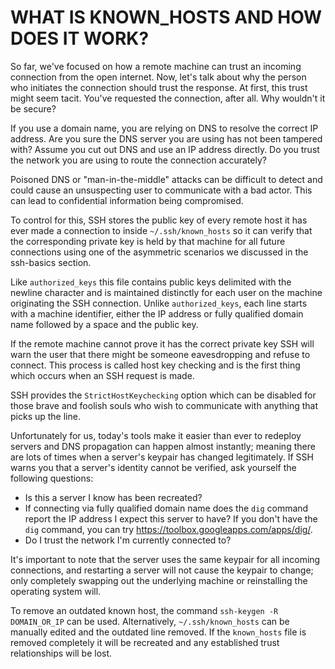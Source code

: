 # WHAT IS KNOWN_HOSTS AND HOW DOES IT WORK?

So far, we've focused on how a remote machine can trust an incoming connection
from the open internet. Now, let's talk about why the person who initiates the
connection should trust the response. At first, this trust might seem tacit.
You've requested the connection, after all. Why wouldn't it be secure?

If you use a domain name, you are relying on DNS to resolve the correct IP
address. Are you sure the DNS server you are using has not been tampered with?
Assume you cut out DNS and use an IP address directly. Do you trust the network
you are using to route the connection accurately?

Poisoned DNS or "man-in-the-middle" attacks can be difficult to detect and could
cause an unsuspecting user to communicate with a bad actor. This can lead to
confidential information being compromised.

To control for this, SSH stores the public key of every remote host it has ever
made a connection to inside `~/.ssh/known_hosts` so it can verify that the
corresponding private key is held by that machine for all future connections
using one of the asymmetric scenarios we discussed in the ssh-basics section.

Like `authorized_keys` this file contains public keys delimited with the newline
character and is maintained distinctly for each user on the machine originating
the SSH connection. Unlike `authorized_keys`, each line starts with a machine
identifier, either the IP address or fully qualified domain name followed by a
space and the public key.

If the remote machine cannot prove it has the correct private key SSH will warn
the user that there might be someone eavesdropping and refuse to connect. This
process is called host key checking and is the first thing which occurs when an
SSH request is made.

SSH provides the `StrictHostKeychecking` option which can be disabled for those
brave and foolish souls who wish to communicate with anything that picks up the
line.

Unfortunately for us, today's tools make it easier than ever to redeploy servers
and DNS propagation can happen almost instantly; meaning there are lots of times
when a server's keypair has changed legitimately. If SSH warns you that a
server's identity cannot be verified, ask yourself the following questions:

- Is this a server I know has been recreated?
- If connecting via fully qualified domain name does the `dig` command report
  the IP address I expect this server to have? If you don't have the `dig`
  command, you can try https://toolbox.googleapps.com/apps/dig/.
- Do I trust the network I'm currently connected to?

It's important to note that the server uses the same keypair for all incoming
connections, and restarting a server will not cause the keypair to change; only
completely swapping out the underlying machine or reinstalling the operating
system will.

To remove an outdated known host, the command `ssh-keygen -R DOMAIN_OR_IP`
can be used. Alternatively, `~/.ssh/known_hosts` can be manually edited and the
outdated line removed. If the `known_hosts` file is removed completely it will
be recreated and any established trust relationships will be lost.
